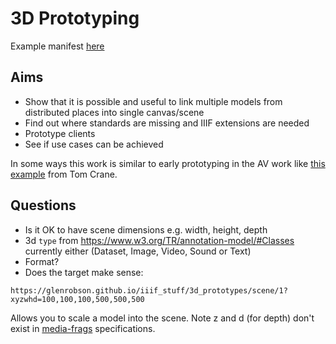 # 3D Prototyping

Example manifest [here](https://glenrobson.github.io/iiif_stuff/3d_prototypes/manifest.json)

## Aims

 * Show that it is possible and useful to link multiple models from distributed places into single canvas/scene
 * Find out where standards are missing and IIIF extensions are needed
 * Prototype clients
 * See if use cases can be achieved 

In some ways this work is similar to early prototyping in the AV work like [this example](https://tomcrane.github.io/fire/) from Tom Crane.

## Questions

 * Is it OK to have scene dimensions e.g. width, height, depth
 * 3d `type` from https://www.w3.org/TR/annotation-model/#Classes currently either (Dataset, Image, Video, Sound or Text)
 * Format?
 * Does the target make sense:

```https://glenrobson.github.io/iiif_stuff/3d_prototypes/scene/1?xyzwhd=100,100,100,500,500,500```

Allows you to scale a model into the scene. Note z and d (for depth) don't exist in [media-frags](https://www.w3.org/TR/media-frags/) specifications. 

